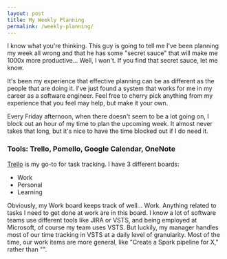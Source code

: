 ```yaml
---
layout: post
title: My Weekly Planning
permalink: /weekly-planning/
---
```


I know what you're thinking. This guy is going to tell me I've been planning my week all wrong and that he has some "secret sauce" that will make me 1000x more productive... Well, I won't. If you find that secret sauce, let me know. 

It's been my experience that effective planning can be as different as the people that are doing it. I've just found a system that works for me in my career as a software engineer. Feel free to cherry pick anything from my experience that you feel may help, but make it your own.

Every Friday afternoon, when there doesn't seem to be a lot going on, I block out an hour of my time to plan the upcoming week. It almost never takes that long, but it's nice to have the time blocked out if I do need it.

### Tools: Trello, Pomello, Google Calendar, OneNote

[Trello](https://trello.com/) is my go-to for task tracking. I have 3 different boards:

- Work
- Personal
- Learning

Obviously, my Work board keeps track of well... Work. Anything related to tasks I need to get done at work are in this board. I know a lot of software teams use different tools like JIRA or VSTS, and being employed at Microsoft, of course my team uses VSTS. But luckily, my manager handles most of our time tracking in VSTS at a daily level of granularity. Most of the time, our work items are more general, like "Create a Spark pipeline for X," rather than "". 